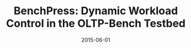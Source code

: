 ---
title: "BenchPress: Dynamic Workload Control in the OLTP-Bench Testbed"
collection: publications
permalink: /publication/2015-06-01-vanaken15-sigmod
date: 2015-06-01
authors: 'Dana Van Aken, Djellel Eddine Difallah, Andrew Pavlo, Carlo Curino, Philippe Cudre-Mauroux'
venue: 'Proceedings of SIGMOD'
paperurl: 'http://danavanaken.com/files/vanaken15-sigmod.pdf'
citation: 'Dana Van Aken, Djellel Eddine Difallah, Andrew Pavlo, Carlo Curino, Philippe Cudre-Mauroux. <i>Proceedings of SIGMOD</i>, 2015.'
---